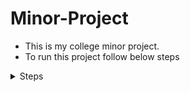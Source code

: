 # Minor-Project
- This is my college minor project.
- To run this project follow below steps

<details>
<summary>Steps</summary>

- pull the image from dockerhub

```

docker pull singhmohit14072002/myproject

```

- Run 

```

docker ps -a

docker run image-name

```

- Go to the chrome and run 

```

localhost:8001

```

</details>


